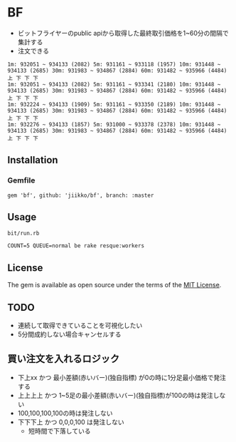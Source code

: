 # BF
* ビットフライヤーのpublic apiから取得した最終取引価格を1~60分の間隔で集計する
* 注文できる

```
1m: 932051 ~ 934133 (2082) 5m: 931161 ~ 933118 (1957) 10m: 931448 ~ 934133 (2685) 30m: 931983 ~ 934867 (2884) 60m: 931482 ~ 935966 (4484) 上 下 下 下
1m: 932051 ~ 934133 (2082) 5m: 931161 ~ 933341 (2180) 10m: 931448 ~ 934133 (2685) 30m: 931983 ~ 934867 (2884) 60m: 931482 ~ 935966 (4484) 上 下 下 下
1m: 932224 ~ 934133 (1909) 5m: 931161 ~ 933350 (2189) 10m: 931448 ~ 934133 (2685) 30m: 931983 ~ 934867 (2884) 60m: 931482 ~ 935966 (4484) 上 下 下 下
1m: 932276 ~ 934133 (1857) 5m: 931000 ~ 933378 (2378) 10m: 931448 ~ 934133 (2685) 30m: 931983 ~ 934867 (2884) 60m: 931482 ~ 935966 (4484) 上 下 下 下
```

## Installation
### Gemfile
```
gem 'bf', github: 'jiikko/bf', branch: :master
```

## Usage
```
bit/run.rb
```
```
COUNT=5 QUEUE=normal be rake resque:workers
```

## License

The gem is available as open source under the terms of the [MIT License](https://opensource.org/licenses/MIT).

## TODO
* 連続して取得できていることを可視化したい
* 5分間成約しない場合キャンセルする

## 買い注文を入れるロジック
* 下上xx   かつ 最小差額(赤いバー)(独自指標) が0の時に1分足最小価格で発注する
* 上上上上 かつ 1~5足の最小差額(赤いバー)(独自指標)が100の時は発注しない
* 100,100,100,100の時は発注しない
* 下下下上 かつ 0,0,0,100 は発注しない
  * 短時間で下落している
